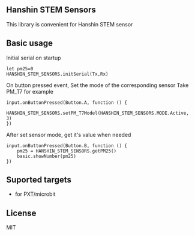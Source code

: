 
## Hanshin STEM Sensors

This library is convenient for Hanshin STEM sensor

## Basic usage
Initial serial on startup
```blocks
let pm25=0
HANSHIN_STEM_SENSORS.initSerial(Tx,Rx)
```
On button pressed event, Set the mode of the corresponding sensor
Take PM_T7 for example

```blocks
input.onButtonPressed(Button.A, function () {
    HANSHIN_STEM_SENSORS.setPM_T7Model(HANSHIN_STEM_SENSORS.MODE.Active, 3)    
})
```

After set sensor mode, get it's value when needed
```blocks
input.onButtonPressed(Button.B, function () {
    pm25 = HANSHIN_STEM_SENSORS.getPM25()
    basic.showNumber(pm25)
})
```

## Suported targets

* for PXT/microbit

## License

MIT
